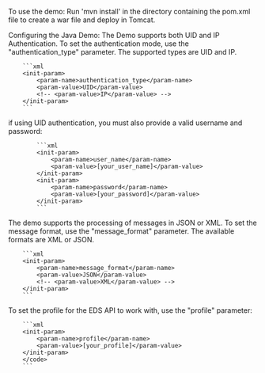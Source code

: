 To use the demo:
Run 'mvn install' in the directory containing the pom.xml file to create a war file and deploy in Tomcat.

Configuring the Java Demo:
The Demo supports both UID and IP Authentication. To set the authentication mode, use the "authentication_type"
parameter. The supported types are UID and IP. 

		```xml
		<init-param>
			<param-name>authentication_type</param-name>
			<param-value>UID</param-value>
			<!-- <param-value>IP</param-value> -->
		</init-param>
		```
		
if using UID authentication, you must also provide a valid username and password:
			
			```xml
			<init-param>
				<param-name>user_name</param-name>
				<param-value>[your_user_name]</param-value>
			</init-param>
			<init-param>
				<param-name>password</param-name>
				<param-value>[your_password]</param-value>
			</init-param>
			```

The demo supports the processing of messages in JSON or XML. To set the message format, use the "message_format"
parameter. The available formats are XML or JSON. 

		```xml
		<init-param>
			<param-name>message_format</param-name>
			<param-value>JSON</param-value>
			<!-- <param-value>XML</param-value> -->
		</init-param>
		```
		
To set the profile for the EDS API to work with, use the "profile" parameter:

		```xml
		<init-param>
			<param-name>profile</param-name>
			<param-value>[your_profile]</param-value>
		</init-param>
		</code>
		```
